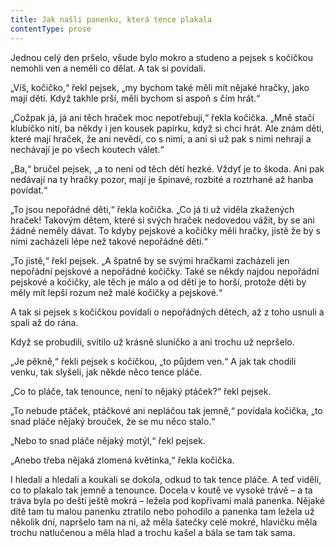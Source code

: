 ```yaml
---
title: Jak našli panenku, která tence plakala
contentType: prose
---
```


<section>

Jednou celý den pršelo, všude bylo mokro a studeno a pejsek s kočičkou nemohli ven a neměli co dělat. A tak si povídali.

„Víš, kočičko,“ řekl pejsek, „my bychom také měli mít nějaké hračky, jako mají děti. Když takhle prší, měli bychom si aspoň s čím hrát.“

„Cožpak já, já ani těch hraček moc nepotřebuji,“ řekla kočička. „Mně stačí klubíčko nití, ba někdy i jen kousek papírku, když si chci hrát. Ale znám děti, které mají hraček, že ani nevědí, co s nimi, a ani si už pak s nimi nehrají a nechávají je po všech koutech válet.“

„Ba,“ bručel pejsek, „a to není od těch dětí hezké. Vždyť je to škoda. Ani pak nedávají na ty hračky pozor, mají je špinavé, rozbité a roztrhané až hanba povídat.“

„To jsou nepořádné děti,“ řekla kočička. „Co já ti už viděla zkažených hraček! Takovým dětem, které si svých hraček nedovedou vážit, by se ani žádné neměly dávat. To kdyby pejskové a kočičky měli hračky, jistě že by s nimi zacházeli lépe než takové nepořádné děti.“

„To jistě,“ řekl pejsek. „A špatně by se svými hračkami zacházeli jen nepořádní pejskové a nepořádné kočičky. Také se někdy najdou nepořádní pejskové a kočičky, ale těch je málo a od dětí je to horší, protože děti by měly mít lepší rozum než malé kočičky a pejskové.“

A tak si pejsek s kočičkou povídali o nepořádných dětech, až z toho usnuli a spali až do rána.

Když se probudili, svítilo už krásně sluníčko a ani trochu už nepršelo.

„Je pěkně,“ řekli pejsek s kočičkou, „to půjdem ven.“ A jak tak chodili venku, tak slyšeli, jak někde něco tence pláče.

„Co to pláče, tak tenounce, není to nějaký ptáček?“ řekl pejsek.

„To nebude ptáček, ptáčkové ani nepláčou tak jemně,“ povídala kočička, „to snad pláče nějaký brouček, že se mu něco stalo.“

„Nebo to snad pláče nějaký motýl,“ řekl pejsek.

„Anebo třeba nějaká zlomená květinka,“ řekla kočička.

I hledali a hledali a koukali se dokola, odkud to tak tence pláče. A teď viděli, co to plakalo tak jemně a tenounce. Docela v koutě ve vysoké trávě – a ta tráva byla po dešti ještě mokrá – ležela pod kopřivami malá panenka. Nějaké dítě tam tu malou panenku ztratilo nebo pohodilo a panenka tam ležela už několik dní, napršelo tam na ni, až měla šatečky celé mokré, hlavičku měla trochu natlučenou a měla hlad a trochu kašel a bála se tam tak sama.

</section>
